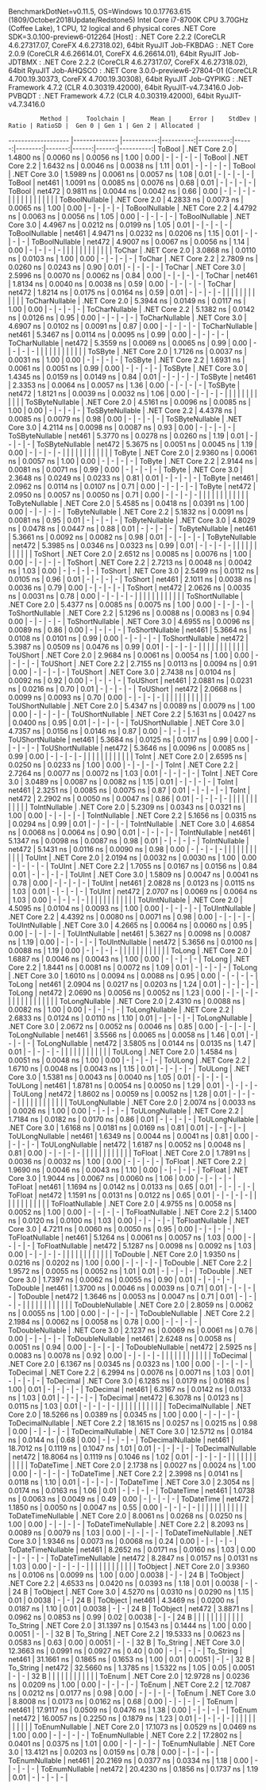 
BenchmarkDotNet=v0.11.5, OS=Windows 10.0.17763.615 (1809/October2018Update/Redstone5)
Intel Core i7-8700K CPU 3.70GHz (Coffee Lake), 1 CPU, 12 logical and 6 physical cores
.NET Core SDK=3.0.100-preview6-012264
  [Host]     : .NET Core 2.2.2 (CoreCLR 4.6.27317.07, CoreFX 4.6.27318.02), 64bit RyuJIT
  Job-FKBDAG : .NET Core 2.0.9 (CoreCLR 4.6.26614.01, CoreFX 4.6.26614.01), 64bit RyuJIT
  Job-JDTBMX : .NET Core 2.2.2 (CoreCLR 4.6.27317.07, CoreFX 4.6.27318.02), 64bit RyuJIT
  Job-AHQSCO : .NET Core 3.0.0-preview6-27804-01 (CoreCLR 4.700.19.30373, CoreFX 4.700.19.30308), 64bit RyuJIT
  Job-QYPIKG : .NET Framework 4.7.2 (CLR 4.0.30319.42000), 64bit RyuJIT-v4.7.3416.0
  Job-PVBQDT : .NET Framework 4.7.2 (CLR 4.0.30319.42000), 64bit RyuJIT-v4.7.3416.0


             Method |     Toolchain |       Mean |     Error |    StdDev | Ratio | RatioSD |  Gen 0 | Gen 1 | Gen 2 | Allocated |
------------------- |-------------- |-----------:|----------:|----------:|------:|--------:|-------:|------:|------:|----------:|
             ToBool | .NET Core 2.0 |  1.4800 ns | 0.0060 ns | 0.0056 ns |  1.00 |    0.00 |      - |     - |     - |         - |
             ToBool | .NET Core 2.2 |  1.6432 ns | 0.0046 ns | 0.0038 ns |  1.11 |    0.01 |      - |     - |     - |         - |
             ToBool | .NET Core 3.0 |  1.5989 ns | 0.0061 ns | 0.0057 ns |  1.08 |    0.01 |      - |     - |     - |         - |
             ToBool |        net461 |  1.0091 ns | 0.0085 ns | 0.0076 ns |  0.68 |    0.01 |      - |     - |     - |         - |
             ToBool |        net472 |  0.9811 ns | 0.0044 ns | 0.0042 ns |  0.66 |    0.00 |      - |     - |     - |         - |
                    |               |            |           |           |       |         |        |       |       |           |
     ToBoolNullable | .NET Core 2.0 |  4.2833 ns | 0.0073 ns | 0.0065 ns |  1.00 |    0.00 |      - |     - |     - |         - |
     ToBoolNullable | .NET Core 2.2 |  4.4792 ns | 0.0063 ns | 0.0056 ns |  1.05 |    0.00 |      - |     - |     - |         - |
     ToBoolNullable | .NET Core 3.0 |  4.4967 ns | 0.0212 ns | 0.0199 ns |  1.05 |    0.01 |      - |     - |     - |         - |
     ToBoolNullable |        net461 |  4.9471 ns | 0.0232 ns | 0.0206 ns |  1.15 |    0.01 |      - |     - |     - |         - |
     ToBoolNullable |        net472 |  4.9007 ns | 0.0067 ns | 0.0056 ns |  1.14 |    0.00 |      - |     - |     - |         - |
                    |               |            |           |           |       |         |        |       |       |           |
             ToChar | .NET Core 2.0 |  3.0868 ns | 0.0110 ns | 0.0103 ns |  1.00 |    0.00 |      - |     - |     - |         - |
             ToChar | .NET Core 2.2 |  2.7809 ns | 0.0260 ns | 0.0243 ns |  0.90 |    0.01 |      - |     - |     - |         - |
             ToChar | .NET Core 3.0 |  2.5996 ns | 0.0070 ns | 0.0062 ns |  0.84 |    0.00 |      - |     - |     - |         - |
             ToChar |        net461 |  1.8134 ns | 0.0040 ns | 0.0038 ns |  0.59 |    0.00 |      - |     - |     - |         - |
             ToChar |        net472 |  1.8214 ns | 0.0175 ns | 0.0164 ns |  0.59 |    0.01 |      - |     - |     - |         - |
                    |               |            |           |           |       |         |        |       |       |           |
     ToCharNullable | .NET Core 2.0 |  5.3944 ns | 0.0149 ns | 0.0117 ns |  1.00 |    0.00 |      - |     - |     - |         - |
     ToCharNullable | .NET Core 2.2 |  5.1382 ns | 0.0142 ns | 0.0126 ns |  0.95 |    0.00 |      - |     - |     - |         - |
     ToCharNullable | .NET Core 3.0 |  4.6907 ns | 0.0102 ns | 0.0091 ns |  0.87 |    0.00 |      - |     - |     - |         - |
     ToCharNullable |        net461 |  5.3467 ns | 0.0114 ns | 0.0095 ns |  0.99 |    0.00 |      - |     - |     - |         - |
     ToCharNullable |        net472 |  5.3559 ns | 0.0069 ns | 0.0065 ns |  0.99 |    0.00 |      - |     - |     - |         - |
                    |               |            |           |           |       |         |        |       |       |           |
            ToSByte | .NET Core 2.0 |  1.7126 ns | 0.0037 ns | 0.0031 ns |  1.00 |    0.00 |      - |     - |     - |         - |
            ToSByte | .NET Core 2.2 |  1.6931 ns | 0.0061 ns | 0.0051 ns |  0.99 |    0.00 |      - |     - |     - |         - |
            ToSByte | .NET Core 3.0 |  1.4345 ns | 0.0159 ns | 0.0149 ns |  0.84 |    0.01 |      - |     - |     - |         - |
            ToSByte |        net461 |  2.3353 ns | 0.0064 ns | 0.0057 ns |  1.36 |    0.00 |      - |     - |     - |         - |
            ToSByte |        net472 |  1.8121 ns | 0.0039 ns | 0.0032 ns |  1.06 |    0.00 |      - |     - |     - |         - |
                    |               |            |           |           |       |         |        |       |       |           |
    ToSByteNullable | .NET Core 2.0 |  4.5161 ns | 0.0096 ns | 0.0085 ns |  1.00 |    0.00 |      - |     - |     - |         - |
    ToSByteNullable | .NET Core 2.2 |  4.4378 ns | 0.0085 ns | 0.0079 ns |  0.98 |    0.00 |      - |     - |     - |         - |
    ToSByteNullable | .NET Core 3.0 |  4.2114 ns | 0.0098 ns | 0.0087 ns |  0.93 |    0.00 |      - |     - |     - |         - |
    ToSByteNullable |        net461 |  5.3770 ns | 0.0278 ns | 0.0260 ns |  1.19 |    0.01 |      - |     - |     - |         - |
    ToSByteNullable |        net472 |  5.3675 ns | 0.0051 ns | 0.0045 ns |  1.19 |    0.00 |      - |     - |     - |         - |
                    |               |            |           |           |       |         |        |       |       |           |
             ToByte | .NET Core 2.0 |  2.9360 ns | 0.0061 ns | 0.0057 ns |  1.00 |    0.00 |      - |     - |     - |         - |
             ToByte | .NET Core 2.2 |  2.9144 ns | 0.0081 ns | 0.0071 ns |  0.99 |    0.00 |      - |     - |     - |         - |
             ToByte | .NET Core 3.0 |  2.3648 ns | 0.0249 ns | 0.0233 ns |  0.81 |    0.01 |      - |     - |     - |         - |
             ToByte |        net461 |  2.0962 ns | 0.0114 ns | 0.0107 ns |  0.71 |    0.00 |      - |     - |     - |         - |
             ToByte |        net472 |  2.0950 ns | 0.0057 ns | 0.0050 ns |  0.71 |    0.00 |      - |     - |     - |         - |
                    |               |            |           |           |       |         |        |       |       |           |
     ToByteNullable | .NET Core 2.0 |  5.4585 ns | 0.0418 ns | 0.0391 ns |  1.00 |    0.00 |      - |     - |     - |         - |
     ToByteNullable | .NET Core 2.2 |  5.1832 ns | 0.0091 ns | 0.0081 ns |  0.95 |    0.01 |      - |     - |     - |         - |
     ToByteNullable | .NET Core 3.0 |  4.8029 ns | 0.0478 ns | 0.0447 ns |  0.88 |    0.01 |      - |     - |     - |         - |
     ToByteNullable |        net461 |  5.3661 ns | 0.0092 ns | 0.0082 ns |  0.98 |    0.01 |      - |     - |     - |         - |
     ToByteNullable |        net472 |  5.3985 ns | 0.0346 ns | 0.0323 ns |  0.99 |    0.01 |      - |     - |     - |         - |
                    |               |            |           |           |       |         |        |       |       |           |
            ToShort | .NET Core 2.0 |  2.6512 ns | 0.0085 ns | 0.0076 ns |  1.00 |    0.00 |      - |     - |     - |         - |
            ToShort | .NET Core 2.2 |  2.7213 ns | 0.0048 ns | 0.0042 ns |  1.03 |    0.00 |      - |     - |     - |         - |
            ToShort | .NET Core 3.0 |  2.5499 ns | 0.0112 ns | 0.0105 ns |  0.96 |    0.01 |      - |     - |     - |         - |
            ToShort |        net461 |  2.1011 ns | 0.0038 ns | 0.0036 ns |  0.79 |    0.00 |      - |     - |     - |         - |
            ToShort |        net472 |  2.0626 ns | 0.0035 ns | 0.0031 ns |  0.78 |    0.00 |      - |     - |     - |         - |
                    |               |            |           |           |       |         |        |       |       |           |
    ToShortNullable | .NET Core 2.0 |  5.4377 ns | 0.0085 ns | 0.0075 ns |  1.00 |    0.00 |      - |     - |     - |         - |
    ToShortNullable | .NET Core 2.2 |  5.1296 ns | 0.0088 ns | 0.0083 ns |  0.94 |    0.00 |      - |     - |     - |         - |
    ToShortNullable | .NET Core 3.0 |  4.6955 ns | 0.0096 ns | 0.0089 ns |  0.86 |    0.00 |      - |     - |     - |         - |
    ToShortNullable |        net461 |  5.3664 ns | 0.0108 ns | 0.0101 ns |  0.99 |    0.00 |      - |     - |     - |         - |
    ToShortNullable |        net472 |  5.3987 ns | 0.0509 ns | 0.0476 ns |  0.99 |    0.01 |      - |     - |     - |         - |
                    |               |            |           |           |       |         |        |       |       |           |
           ToUShort | .NET Core 2.0 |  2.9684 ns | 0.0061 ns | 0.0054 ns |  1.00 |    0.00 |      - |     - |     - |         - |
           ToUShort | .NET Core 2.2 |  2.7155 ns | 0.0113 ns | 0.0094 ns |  0.91 |    0.00 |      - |     - |     - |         - |
           ToUShort | .NET Core 3.0 |  2.7438 ns | 0.0104 ns | 0.0092 ns |  0.92 |    0.00 |      - |     - |     - |         - |
           ToUShort |        net461 |  2.0881 ns | 0.0231 ns | 0.0216 ns |  0.70 |    0.01 |      - |     - |     - |         - |
           ToUShort |        net472 |  2.0668 ns | 0.0099 ns | 0.0093 ns |  0.70 |    0.00 |      - |     - |     - |         - |
                    |               |            |           |           |       |         |        |       |       |           |
   ToUShortNullable | .NET Core 2.0 |  5.4347 ns | 0.0089 ns | 0.0079 ns |  1.00 |    0.00 |      - |     - |     - |         - |
   ToUShortNullable | .NET Core 2.2 |  5.1631 ns | 0.0427 ns | 0.0400 ns |  0.95 |    0.01 |      - |     - |     - |         - |
   ToUShortNullable | .NET Core 3.0 |  4.7357 ns | 0.0156 ns | 0.0146 ns |  0.87 |    0.00 |      - |     - |     - |         - |
   ToUShortNullable |        net461 |  5.3684 ns | 0.0125 ns | 0.0117 ns |  0.99 |    0.00 |      - |     - |     - |         - |
   ToUShortNullable |        net472 |  5.3646 ns | 0.0096 ns | 0.0085 ns |  0.99 |    0.00 |      - |     - |     - |         - |
                    |               |            |           |           |       |         |        |       |       |           |
              ToInt | .NET Core 2.0 |  2.6595 ns | 0.0250 ns | 0.0233 ns |  1.00 |    0.00 |      - |     - |     - |         - |
              ToInt | .NET Core 2.2 |  2.7264 ns | 0.0077 ns | 0.0072 ns |  1.03 |    0.01 |      - |     - |     - |         - |
              ToInt | .NET Core 3.0 |  3.0489 ns | 0.0087 ns | 0.0082 ns |  1.15 |    0.01 |      - |     - |     - |         - |
              ToInt |        net461 |  2.3251 ns | 0.0085 ns | 0.0075 ns |  0.87 |    0.01 |      - |     - |     - |         - |
              ToInt |        net472 |  2.2902 ns | 0.0050 ns | 0.0047 ns |  0.86 |    0.01 |      - |     - |     - |         - |
                    |               |            |           |           |       |         |        |       |       |           |
      ToIntNullable | .NET Core 2.0 |  5.2309 ns | 0.0343 ns | 0.0321 ns |  1.00 |    0.00 |      - |     - |     - |         - |
      ToIntNullable | .NET Core 2.2 |  5.1656 ns | 0.0315 ns | 0.0294 ns |  0.99 |    0.01 |      - |     - |     - |         - |
      ToIntNullable | .NET Core 3.0 |  4.6854 ns | 0.0068 ns | 0.0064 ns |  0.90 |    0.01 |      - |     - |     - |         - |
      ToIntNullable |        net461 |  5.1347 ns | 0.0098 ns | 0.0087 ns |  0.98 |    0.01 |      - |     - |     - |         - |
      ToIntNullable |        net472 |  5.1431 ns | 0.0116 ns | 0.0090 ns |  0.98 |    0.00 |      - |     - |     - |         - |
                    |               |            |           |           |       |         |        |       |       |           |
             ToUInt | .NET Core 2.0 |  2.0194 ns | 0.0032 ns | 0.0030 ns |  1.00 |    0.00 |      - |     - |     - |         - |
             ToUInt | .NET Core 2.2 |  1.7055 ns | 0.0167 ns | 0.0156 ns |  0.84 |    0.01 |      - |     - |     - |         - |
             ToUInt | .NET Core 3.0 |  1.5809 ns | 0.0047 ns | 0.0041 ns |  0.78 |    0.00 |      - |     - |     - |         - |
             ToUInt |        net461 |  2.0828 ns | 0.0123 ns | 0.0115 ns |  1.03 |    0.01 |      - |     - |     - |         - |
             ToUInt |        net472 |  2.0707 ns | 0.0069 ns | 0.0064 ns |  1.03 |    0.00 |      - |     - |     - |         - |
                    |               |            |           |           |       |         |        |       |       |           |
     ToUIntNullable | .NET Core 2.0 |  4.5095 ns | 0.0104 ns | 0.0093 ns |  1.00 |    0.00 |      - |     - |     - |         - |
     ToUIntNullable | .NET Core 2.2 |  4.4392 ns | 0.0080 ns | 0.0071 ns |  0.98 |    0.00 |      - |     - |     - |         - |
     ToUIntNullable | .NET Core 3.0 |  4.2665 ns | 0.0064 ns | 0.0060 ns |  0.95 |    0.00 |      - |     - |     - |         - |
     ToUIntNullable |        net461 |  5.3627 ns | 0.0098 ns | 0.0087 ns |  1.19 |    0.00 |      - |     - |     - |         - |
     ToUIntNullable |        net472 |  5.3656 ns | 0.0100 ns | 0.0088 ns |  1.19 |    0.00 |      - |     - |     - |         - |
                    |               |            |           |           |       |         |        |       |       |           |
             ToLong | .NET Core 2.0 |  1.6887 ns | 0.0046 ns | 0.0043 ns |  1.00 |    0.00 |      - |     - |     - |         - |
             ToLong | .NET Core 2.2 |  1.8441 ns | 0.0081 ns | 0.0072 ns |  1.09 |    0.01 |      - |     - |     - |         - |
             ToLong | .NET Core 3.0 |  1.6010 ns | 0.0094 ns | 0.0088 ns |  0.95 |    0.00 |      - |     - |     - |         - |
             ToLong |        net461 |  2.0904 ns | 0.0217 ns | 0.0203 ns |  1.24 |    0.01 |      - |     - |     - |         - |
             ToLong |        net472 |  2.0690 ns | 0.0056 ns | 0.0052 ns |  1.23 |    0.00 |      - |     - |     - |         - |
                    |               |            |           |           |       |         |        |       |       |           |
     ToLongNullable | .NET Core 2.0 |  2.4310 ns | 0.0088 ns | 0.0082 ns |  1.00 |    0.00 |      - |     - |     - |         - |
     ToLongNullable | .NET Core 2.2 |  2.6833 ns | 0.0124 ns | 0.0110 ns |  1.10 |    0.01 |      - |     - |     - |         - |
     ToLongNullable | .NET Core 3.0 |  2.0672 ns | 0.0052 ns | 0.0046 ns |  0.85 |    0.00 |      - |     - |     - |         - |
     ToLongNullable |        net461 |  3.5566 ns | 0.0065 ns | 0.0058 ns |  1.46 |    0.01 |      - |     - |     - |         - |
     ToLongNullable |        net472 |  3.5805 ns | 0.0144 ns | 0.0135 ns |  1.47 |    0.01 |      - |     - |     - |         - |
                    |               |            |           |           |       |         |        |       |       |           |
            ToULong | .NET Core 2.0 |  1.4584 ns | 0.0051 ns | 0.0048 ns |  1.00 |    0.00 |      - |     - |     - |         - |
            ToULong | .NET Core 2.2 |  1.6710 ns | 0.0048 ns | 0.0043 ns |  1.15 |    0.01 |      - |     - |     - |         - |
            ToULong | .NET Core 3.0 |  1.5381 ns | 0.0043 ns | 0.0040 ns |  1.05 |    0.01 |      - |     - |     - |         - |
            ToULong |        net461 |  1.8781 ns | 0.0054 ns | 0.0050 ns |  1.29 |    0.01 |      - |     - |     - |         - |
            ToULong |        net472 |  1.8602 ns | 0.0059 ns | 0.0052 ns |  1.28 |    0.01 |      - |     - |     - |         - |
                    |               |            |           |           |       |         |        |       |       |           |
    ToULongNullable | .NET Core 2.0 |  2.0074 ns | 0.0033 ns | 0.0026 ns |  1.00 |    0.00 |      - |     - |     - |         - |
    ToULongNullable | .NET Core 2.2 |  1.7184 ns | 0.0182 ns | 0.0170 ns |  0.86 |    0.01 |      - |     - |     - |         - |
    ToULongNullable | .NET Core 3.0 |  1.6168 ns | 0.0181 ns | 0.0169 ns |  0.81 |    0.01 |      - |     - |     - |         - |
    ToULongNullable |        net461 |  1.6349 ns | 0.0044 ns | 0.0041 ns |  0.81 |    0.00 |      - |     - |     - |         - |
    ToULongNullable |        net472 |  1.6187 ns | 0.0052 ns | 0.0048 ns |  0.81 |    0.00 |      - |     - |     - |         - |
                    |               |            |           |           |       |         |        |       |       |           |
            ToFloat | .NET Core 2.0 |  1.7891 ns | 0.0036 ns | 0.0032 ns |  1.00 |    0.00 |      - |     - |     - |         - |
            ToFloat | .NET Core 2.2 |  1.9690 ns | 0.0046 ns | 0.0043 ns |  1.10 |    0.00 |      - |     - |     - |         - |
            ToFloat | .NET Core 3.0 |  1.9044 ns | 0.0067 ns | 0.0060 ns |  1.06 |    0.00 |      - |     - |     - |         - |
            ToFloat |        net461 |  1.1694 ns | 0.0142 ns | 0.0133 ns |  0.65 |    0.01 |      - |     - |     - |         - |
            ToFloat |        net472 |  1.1591 ns | 0.0131 ns | 0.0122 ns |  0.65 |    0.01 |      - |     - |     - |         - |
                    |               |            |           |           |       |         |        |       |       |           |
    ToFloatNullable | .NET Core 2.0 |  4.9755 ns | 0.0058 ns | 0.0052 ns |  1.00 |    0.00 |      - |     - |     - |         - |
    ToFloatNullable | .NET Core 2.2 |  5.1400 ns | 0.0120 ns | 0.0100 ns |  1.03 |    0.00 |      - |     - |     - |         - |
    ToFloatNullable | .NET Core 3.0 |  4.7211 ns | 0.0060 ns | 0.0050 ns |  0.95 |    0.00 |      - |     - |     - |         - |
    ToFloatNullable |        net461 |  5.1264 ns | 0.0061 ns | 0.0057 ns |  1.03 |    0.00 |      - |     - |     - |         - |
    ToFloatNullable |        net472 |  5.1287 ns | 0.0098 ns | 0.0092 ns |  1.03 |    0.00 |      - |     - |     - |         - |
                    |               |            |           |           |       |         |        |       |       |           |
           ToDouble | .NET Core 2.0 |  1.9350 ns | 0.0216 ns | 0.0202 ns |  1.00 |    0.00 |      - |     - |     - |         - |
           ToDouble | .NET Core 2.2 |  1.9572 ns | 0.0055 ns | 0.0052 ns |  1.01 |    0.01 |      - |     - |     - |         - |
           ToDouble | .NET Core 3.0 |  1.7397 ns | 0.0062 ns | 0.0055 ns |  0.90 |    0.01 |      - |     - |     - |         - |
           ToDouble |        net461 |  1.3700 ns | 0.0046 ns | 0.0039 ns |  0.71 |    0.01 |      - |     - |     - |         - |
           ToDouble |        net472 |  1.3646 ns | 0.0053 ns | 0.0047 ns |  0.71 |    0.01 |      - |     - |     - |         - |
                    |               |            |           |           |       |         |        |       |       |           |
   ToDoubleNullable | .NET Core 2.0 |  2.8059 ns | 0.0062 ns | 0.0055 ns |  1.00 |    0.00 |      - |     - |     - |         - |
   ToDoubleNullable | .NET Core 2.2 |  2.1984 ns | 0.0062 ns | 0.0058 ns |  0.78 |    0.00 |      - |     - |     - |         - |
   ToDoubleNullable | .NET Core 3.0 |  2.1237 ns | 0.0069 ns | 0.0061 ns |  0.76 |    0.00 |      - |     - |     - |         - |
   ToDoubleNullable |        net461 |  2.6248 ns | 0.0058 ns | 0.0051 ns |  0.94 |    0.00 |      - |     - |     - |         - |
   ToDoubleNullable |        net472 |  2.5925 ns | 0.0083 ns | 0.0078 ns |  0.92 |    0.00 |      - |     - |     - |         - |
                    |               |            |           |           |       |         |        |       |       |           |
          ToDecimal | .NET Core 2.0 |  6.1367 ns | 0.0345 ns | 0.0323 ns |  1.00 |    0.00 |      - |     - |     - |         - |
          ToDecimal | .NET Core 2.2 |  6.2994 ns | 0.0076 ns | 0.0071 ns |  1.03 |    0.01 |      - |     - |     - |         - |
          ToDecimal | .NET Core 3.0 |  6.1285 ns | 0.0179 ns | 0.0168 ns |  1.00 |    0.01 |      - |     - |     - |         - |
          ToDecimal |        net461 |  6.3167 ns | 0.0142 ns | 0.0133 ns |  1.03 |    0.01 |      - |     - |     - |         - |
          ToDecimal |        net472 |  6.3078 ns | 0.0123 ns | 0.0115 ns |  1.03 |    0.01 |      - |     - |     - |         - |
                    |               |            |           |           |       |         |        |       |       |           |
  ToDecimalNullable | .NET Core 2.0 | 18.5266 ns | 0.0389 ns | 0.0345 ns |  1.00 |    0.00 |      - |     - |     - |         - |
  ToDecimalNullable | .NET Core 2.2 | 18.1615 ns | 0.0257 ns | 0.0215 ns |  0.98 |    0.00 |      - |     - |     - |         - |
  ToDecimalNullable | .NET Core 3.0 | 12.5712 ns | 0.0184 ns | 0.0144 ns |  0.68 |    0.00 |      - |     - |     - |         - |
  ToDecimalNullable |        net461 | 18.7012 ns | 0.1119 ns | 0.1047 ns |  1.01 |    0.01 |      - |     - |     - |         - |
  ToDecimalNullable |        net472 | 18.8064 ns | 0.1119 ns | 0.1046 ns |  1.02 |    0.01 |      - |     - |     - |         - |
                    |               |            |           |           |       |         |        |       |       |           |
         ToDateTime | .NET Core 2.0 |  2.1738 ns | 0.0027 ns | 0.0024 ns |  1.00 |    0.00 |      - |     - |     - |         - |
         ToDateTime | .NET Core 2.2 |  2.3998 ns | 0.0141 ns | 0.0118 ns |  1.10 |    0.01 |      - |     - |     - |         - |
         ToDateTime | .NET Core 3.0 |  2.3054 ns | 0.0174 ns | 0.0163 ns |  1.06 |    0.01 |      - |     - |     - |         - |
         ToDateTime |        net461 |  1.0738 ns | 0.0063 ns | 0.0049 ns |  0.49 |    0.00 |      - |     - |     - |         - |
         ToDateTime |        net472 |  1.1850 ns | 0.0050 ns | 0.0047 ns |  0.55 |    0.00 |      - |     - |     - |         - |
                    |               |            |           |           |       |         |        |       |       |           |
 ToDateTimeNullable | .NET Core 2.0 |  8.0061 ns | 0.0268 ns | 0.0250 ns |  1.00 |    0.00 |      - |     - |     - |         - |
 ToDateTimeNullable | .NET Core 2.2 |  8.2093 ns | 0.0089 ns | 0.0079 ns |  1.03 |    0.00 |      - |     - |     - |         - |
 ToDateTimeNullable | .NET Core 3.0 |  1.9346 ns | 0.0073 ns | 0.0068 ns |  0.24 |    0.00 |      - |     - |     - |         - |
 ToDateTimeNullable |        net461 |  8.2652 ns | 0.0171 ns | 0.0160 ns |  1.03 |    0.00 |      - |     - |     - |         - |
 ToDateTimeNullable |        net472 |  8.2847 ns | 0.0157 ns | 0.0131 ns |  1.03 |    0.00 |      - |     - |     - |         - |
                    |               |            |           |           |       |         |        |       |       |           |
           ToObject | .NET Core 2.0 |  3.9360 ns | 0.0106 ns | 0.0099 ns |  1.00 |    0.00 | 0.0038 |     - |     - |      24 B |
           ToObject | .NET Core 2.2 |  4.6533 ns | 0.0420 ns | 0.0393 ns |  1.18 |    0.01 | 0.0038 |     - |     - |      24 B |
           ToObject | .NET Core 3.0 |  4.5270 ns | 0.0310 ns | 0.0290 ns |  1.15 |    0.01 | 0.0038 |     - |     - |      24 B |
           ToObject |        net461 |  4.3469 ns | 0.0200 ns | 0.0187 ns |  1.10 |    0.01 | 0.0038 |     - |     - |      24 B |
           ToObject |        net472 |  3.8871 ns | 0.0962 ns | 0.0853 ns |  0.99 |    0.02 | 0.0038 |     - |     - |      24 B |
                    |               |            |           |           |       |         |        |       |       |           |
          To_String | .NET Core 2.0 | 31.1397 ns | 0.1543 ns | 0.1444 ns |  1.00 |    0.00 | 0.0051 |     - |     - |      32 B |
          To_String | .NET Core 2.2 | 19.5333 ns | 0.0623 ns | 0.0583 ns |  0.63 |    0.00 | 0.0051 |     - |     - |      32 B |
          To_String | .NET Core 3.0 | 12.3663 ns | 0.0991 ns | 0.0927 ns |  0.40 |    0.00 |      - |     - |     - |         - |
          To_String |        net461 | 31.1661 ns | 0.1865 ns | 0.1653 ns |  1.00 |    0.01 | 0.0051 |     - |     - |      32 B |
          To_String |        net472 | 32.5660 ns | 1.3785 ns | 1.5322 ns |  1.05 |    0.05 | 0.0051 |     - |     - |      32 B |
                    |               |            |           |           |       |         |        |       |       |           |
             ToEnum | .NET Core 2.0 | 12.9728 ns | 0.0236 ns | 0.0209 ns |  1.00 |    0.00 |      - |     - |     - |         - |
             ToEnum | .NET Core 2.2 | 12.7087 ns | 0.0212 ns | 0.0177 ns |  0.98 |    0.00 |      - |     - |     - |         - |
             ToEnum | .NET Core 3.0 |  8.8008 ns | 0.0173 ns | 0.0162 ns |  0.68 |    0.00 |      - |     - |     - |         - |
             ToEnum |        net461 | 17.9117 ns | 0.0509 ns | 0.0476 ns |  1.38 |    0.00 |      - |     - |     - |         - |
             ToEnum |        net472 | 16.0057 ns | 0.2250 ns | 0.1879 ns |  1.23 |    0.01 |      - |     - |     - |         - |
                    |               |            |           |           |       |         |        |       |       |           |
     ToEnumNullable | .NET Core 2.0 | 17.1073 ns | 0.0529 ns | 0.0469 ns |  1.00 |    0.00 |      - |     - |     - |         - |
     ToEnumNullable | .NET Core 2.2 | 17.2802 ns | 0.0401 ns | 0.0375 ns |  1.01 |    0.00 |      - |     - |     - |         - |
     ToEnumNullable | .NET Core 3.0 | 13.4121 ns | 0.0203 ns | 0.0159 ns |  0.78 |    0.00 |      - |     - |     - |         - |
     ToEnumNullable |        net461 | 20.2169 ns | 0.0377 ns | 0.0334 ns |  1.18 |    0.00 |      - |     - |     - |         - |
     ToEnumNullable |        net472 | 20.4230 ns | 0.1856 ns | 0.1737 ns |  1.19 |    0.01 |      - |     - |     - |         - |
